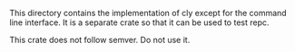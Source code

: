 This directory contains the implementation of cly except for the command line interface.
It is a separate crate so that it can be used to test repc.

This crate does not follow semver. Do not use it.
